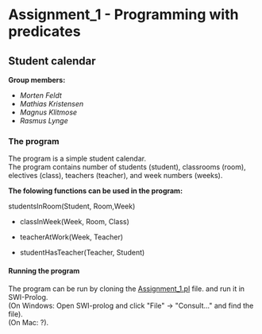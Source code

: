 # Assignment_1 - Programming with predicates  

## Student calendar  

**Group members:**
- *Morten Feldt*  
- *Mathias Kristensen*  
- *Magnus Klitmose*   
- *Rasmus Lynge*

  
### The program  
The program is a simple student calendar.  
The program contains number of students (student), classrooms (room), electives (class), teachers (teacher), and week numbers (weeks).  
  

**The folowing functions can be used in the program:** 

studentsInRoom(Student, Room,Week)


- classInWeek(Week, Room, Class)  

- teacherAtWork(Week, Teacher)  

- studentHasTeacher(Teacher, Student)  


#### Running the program
The program can be run by cloning the [Assignment_1.pl](https://github.com/Magmose/Math-MMMR/blob/main/Math_Assigment_1/Assignment_1.pl) file. and run it in SWI-Prolog.  
(On Windows: Open SWI-prolog and click "File" -> "Consult..." and find the file).  
(On Mac: ?).  

